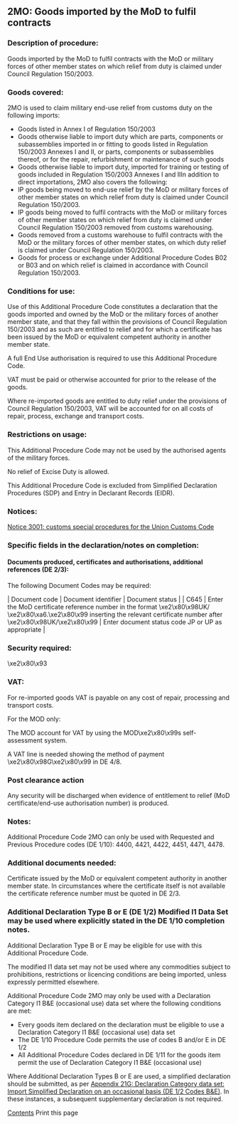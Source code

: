 2MO:  Goods imported by the MoD to fulfil contracts
-----------------------------------------------------

### Description of procedure:

Goods imported by the MoD to fulfil contracts with the MoD or military forces of other member states on which relief from duty is claimed under Council Regulation 150/2003.

### Goods covered:

2MO is used to claim military end-use relief from customs duty on the following imports:

 * Goods listed in Annex I of Regulation 150/2003
 * Goods otherwise liable to import duty which are parts, components or subassemblies imported in or fitting to goods listed in Regulation 150/2003 Annexes I and II, or parts, components or subassemblies thereof, or for the repair, refurbishment or maintenance of such goods
 * Goods otherwise liable to import duty, imported for training or testing of goods included in Regulation 150/2003 Annexes I and IIIn addition to direct importations, 2MO also covers the following:
 * IP goods being moved to end-use relief by the MoD or military forces of other member states on which relief from duty is claimed under Council Regulation 150/2003.
 * IP goods being moved to fulfil contracts with the MoD or military forces of other member states on which relief from duty is claimed under Council Regulation 150/2003 removed from customs warehousing.
 * Goods removed from a customs warehouse to fulfil contracts with the MoD or the military forces of other member states, on which duty relief is claimed under Council Regulation 150/2003.
 * Goods for process or exchange under Additional Procedure Codes B02 or B03 and on which relief is claimed in accordance with Council Regulation 150/2003.

### Conditions for use:

Use of this Additional Procedure Code constitutes a declaration that the goods imported and owned by the MoD or the military forces of another member state, and that they fall within the provisions of Council Regulation 150/2003 and as such are entitled to relief and for which a certificate has been issued by the MoD or equivalent competent authority in another member state.

A full End Use authorisation is required to use this Additional Procedure Code.

VAT must be paid or otherwise accounted for prior to the release of the goods.

Where re-imported goods are entitled to duty relief under the provisions of Council Regulation 150/2003, VAT will be accounted for on all costs of repair, process, exchange and transport costs.

### Restrictions on usage:

This Additional Procedure Code may not be used by the authorised agents of the military forces.

No relief of Excise Duty is allowed.

This Additional Procedure Code is excluded from Simplified Declaration Procedures (SDP) and Entry in Declarant Records (EIDR).

### Notices:

[Notice 3001: customs special procedures for the Union Customs Code](https://www.gov.uk/guidance/pay-less-or-no-duty-on-goods-you-store-process-repair-or-temporarily-use)

### Specific fields in the declaration/notes on completion:

#### Documents produced, certificates and authorisations, additional references (DE 2/3):

The following Document Codes may be required:



  |  Document code |  Document identifier |  Document status | 
   |  C645 |  Enter the MoD certificate reference number in the format \xe2\x80\x98UK/ \xe2\x80\xa6.\xe2\x80\x99 inserting the relevant certificate number after \xe2\x80\x98UK/\xe2\x80\x99 |  Enter document status code JP or UP as appropriate | 
 
### Security required:

\xe2\x80\x93

### VAT:

For re-imported goods VAT is payable on any cost of repair, processing and transport costs.

For the MOD only:

The MOD account for VAT by using the MOD\xe2\x80\x99s self-assessment system.

A VAT line is needed showing the method of payment \xe2\x80\x98G\xe2\x80\x99 in DE 4/8.

### Post clearance action

Any security will be discharged when evidence of entitlement to relief (MoD certificate/end-use authorisation number) is produced.

### Notes:

Additional Procedure Code 2MO can only be used with Requested and Previous Procedure codes (DE 1/10): 4400, 4421, 4422, 4451, 4471, 4478.

### Additional documents needed:

Certificate issued by the MoD or equivalent competent authority in another member state. In circumstances where the certificate itself is not available the certificate reference number must be quoted in DE 2/3.

### Additional Declaration Type B or E (DE 1/2) Modified I1 Data Set may be used where explicitly stated in the DE 1/10 completion notes.

Additional Declaration Type B or E may be eligible for use with this Additional Procedure Code.

The modified I1 data set may not be used where any commodities subject to prohibitions, restrictions or licencing conditions are being imported, unless expressly permitted elsewhere.

Additional Procedure Code 2MO may only be used with a Declaration Category I1 B&E (occasional use) data set where the following conditions are met:

 * Every goods item declared on the declaration must be eligible to use a Declaration Category I1 B&E (occasional use) data set
 * The DE 1/10 Procedure Code permits the use of codes B and/or E in DE 1/2
 * All Additional Procedure Codes declared in DE 1/11 for the goods item permit the use of Declaration Category I1 B&E (occasional use)

Where Additional Declaration Types B or E are used, a simplified declaration should be submitted, as per [Appendix 21G: Declaration Category data set: Import Simplified Declaration on an occasional basis (DE 1/2 Codes B&E)](https://www.gov.uk/government/publications/appendix-21-import-declaration-category-data-sets/appendix-21g-declaration-category-data-sets-i1-be). In these instances, a subsequent supplementary declaration is not required.

   [    Contents](#contents)   Print this page       